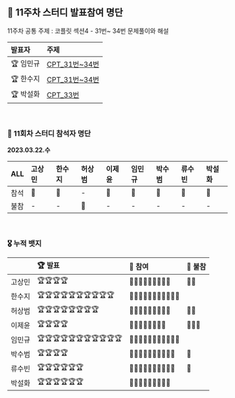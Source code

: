 ## 🚀 11주차 스터디 발표참여 명단

11주차 공통 주제 : 코플릿 섹션4 - 31번~ 34번 문제풀이와 해설

|발표자|주제|
|:--|:--|
|🏆 임민규|[CPT_31번~34번]()|
|🏆 한수지|[CPT_31번~34번](https://github.com/nincoding/algorithm-study/blob/main/weeklyIssue/week_11/CPT_31~34%EB%B2%88.md)|
|🏆 박설화|[CPT_33번 ](https://velog.io/@iberis/%EC%95%8C%EA%B3%A0%EB%A6%AC%EC%A6%98%EB%AC%B8%EC%A0%9C-orderOfPresentation)|

<br>

### 🌱 11회차 스터디 참석자 명단

**2023.03.22.수**

|ALL|고상민|한수지|허상범|이제윤|임민규|박수범|류수빈|박설화|
|:--|:--|:--|:--|:--|:--|:--|:--|:--|
|참석|🏅|🏅|-|🏅|🏅|🏅|🏅|🏅|
|불참|-|-|🧨|-|-|-|-|-|

<br>

### 🎖 누적 뱃지

||🏆 발표|🏅 참여|🧨 불참|
|:--|:--|:--|:--|
|고상민|🏆🏆🏆🏆|🏅🏅🏅🏅🏅🏅🏅🏅🏅|🧨🧨|
|한수지|🏆🏆🏆🏆🏆🏆🏆🏆🏆🏆|🏅🏅🏅🏅🏅🏅🏅🏅🏅🏅🏅||
|허상범|🏆🏆🏆🏆🏆🏆🏆🏆|🏅🏅🏅🏅🏅🏅🏅🏅🏅|🧨🧨|
|이제윤|🏆🏆🏆🏆|🏅🏅🏅🏅🏅🏅🏅🏅|🧨🧨🧨|
|임민규|🏆🏆🏆🏆🏆🏆🏆🏆🏆🏆🏆|🏅🏅🏅🏅🏅🏅🏅🏅🏅🏅🏅||
|박수범|🏆🏆🏆🏆|🏅🏅🏅🏅🏅🏅🏅🏅🏅🏅|🧨|
|류수빈|🏆🏆🏆🏆🏆🏆|🏅🏅🏅🏅🏅🏅🏅🏅🏅🏅|🧨|
|박설화|🏆🏆🏆🏆🏆🏆|🏅🏅🏅🏅🏅🏅🏅🏅🏅|
